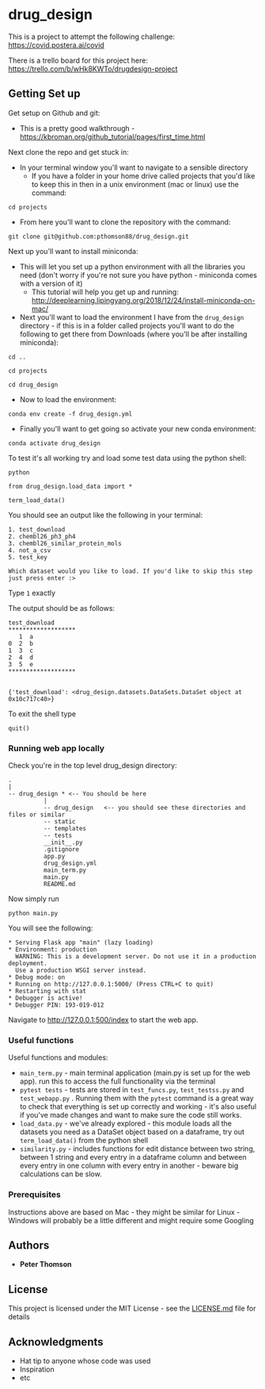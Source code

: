# drug_design

This is a project to attempt the following challenge: https://covid.postera.ai/covid

There is a trello board for this project here: https://trello.com/b/wHk8KWTo/drugdesign-project

## Getting Set up
Get setup on Github and git:
* This is a pretty good walkthrough - https://kbroman.org/github_tutorial/pages/first_time.html

Next clone the repo and get stuck in:
* In your terminal window you'll want to navigate to a sensible directory
   * If you have a folder in your home drive called projects that you'd like to keep this in then in a unix environment (mac or linux) use the command:

```
cd projects
```
   * From here you'll want to clone the repository with the command:

```
git clone git@github.com:pthomson88/drug_design.git
```

Next up you'll want to install miniconda:
* This will let you set up a python environment with all the libraries you need (don't worry if you're not sure you have python - miniconda comes with a version of it)
     * This tutorial will help you get up and running: http://deeplearning.lipingyang.org/2018/12/24/install-miniconda-on-mac/
* Next you'll want to load the environment I have from the `drug_design` directory - if this is in a folder called projects you'll want to do the following to get there from Downloads (where you'll be after installing miniconda):
```
cd ..
```

```
cd projects
```

```
cd drug_design
```
   * Now to load the environment:
```
conda env create -f drug_design.yml
```
* Finally you'll want to get going so activate your new conda environment:
```
conda activate drug_design

```

To test it's all working try and load some test data using the python shell:

```
python

from drug_design.load_data import *

term_load_data()
```

You should see an output like the following in your terminal:
```
1. test_download
2. chembl26_ph3_ph4
3. chembl26_similar_protein_mols
4. not_a_csv
5. test_key

Which dataset would you like to load. If you'd like to skip this step just press enter :>
```
Type ```1``` exactly

The output should be as follows:

```
test_download
*******************
   1  a
0  2  b
1  3  c
2  4  d
3  5  e
*******************


{'test_download': <drug_design.datasets.DataSets.DataSet object at 0x10c717c40>}
```

To exit the shell type
```
quit()
```
### Running web app locally
Check you're in the top level drug_design directory:
```
.
|
-- drug_design * <-- You should be here
          |
          -- drug_design   <-- you should see these directories and files or similar
          -- static
          -- templates
          -- tests
          __init__.py
          .gitignore
          app.py
          drug_design.yml
          main_term.py
          main.py
          README.md
```

Now simply run
```
python main.py
```
You will see the following:
```
* Serving Flask app "main" (lazy loading)
* Environment: production
  WARNING: This is a development server. Do not use it in a production deployment.
  Use a production WSGI server instead.
* Debug mode: on
* Running on http://127.0.0.1:5000/ (Press CTRL+C to quit)
* Restarting with stat
* Debugger is active!
* Debugger PIN: 193-019-012
```

Navigate to http://127.0.0.1:500/index to start the web app.

### Useful functions

Useful functions and modules:
* ```main_term.py``` - main terminal application (main.py is set up for the web app). run this to access the full functionality via the terminal
* ```pytest tests``` - tests are stored in ```test_funcs.py```, ```test_testss.py``` and ```test_webapp.py``` . Running them with the ```pytest``` command is a great way to check that everything is set up correctly and working - it's also useful if you've made changes and want to make sure the code still works.
* ```load_data.py``` - we've already explored - this module loads all the datasets you need as a DataSet object based on a dataframe, try out ```term_load_data()``` from the python shell
* ```similarity.py``` - includes functions for edit distance between two string, between 1 string and every entry in a dataframe column and between every entry in one column with every entry in another - beware big calculations can be slow.

### Prerequisites

Instructions above are based on Mac - they might be similar for Linux - Windows will probably be a little different and might require some Googling

## Authors

* **Peter Thomson**

## License

This project is licensed under the MIT License - see the [LICENSE.md](LICENSE.md) file for details

## Acknowledgments

* Hat tip to anyone whose code was used
* Inspiration
* etc
